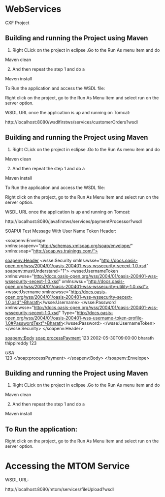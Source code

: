 # WebServices



CXF Project

Building and running the Project using Maven
---------------------------------------

1) Right CLick on the project in eclipse .Go to the Run As menu item and do 

  Maven clean 
  
2) And then repeat the step 1 and do a
  
  Maven install
 

To Run the application and access the WSDL file:

Right click on the project, go to the Run As Menu Item and select run on the server option.

WSDL URL once the application is up and running on Tomcat:

http://localhost:8080/wsdlfirstws/services/customerOrders?wsdl









Building and running the Project using Maven
---------------------------------------

1) Right CLick on the project in eclipse .Go to the Run As menu item and do

  Maven clean

2) And then repeat the step 1 and do a

  Maven install


To Run the application and access the WSDL file:

Right click on the project, go to the Run As Menu Item and select run on the server option.


WSDL URL once the application is up and running on Tomcat:

http://localhost:8080/javafirstws/services/paymentProcessor?wsdl


SOAPUI Test Message With User Name Token Header:

<soapenv:Envelope xmlns:soapenv="http://schemas.xmlsoap.org/soap/envelope/" xmlns:soap="http://soap.ws.trainings.com/">

 <soapenv:Header>
  <wsse:Security xmlns:wsse="http://docs.oasis-open.org/wss/2004/01/oasis-200401-wss-wssecurity-secext-1.0.xsd" soapenv:mustUnderstand="1">
  <wsse:UsernameToken xmlns:wsse="http://docs.oasis-open.org/wss/2004/01/oasis-200401-wss-wssecurity-secext-1.0.xsd" xmlns:wsu="http://docs.oasis-open.org/wss/2004/01/oasis-200401-wss-wssecurity-utility-1.0.xsd">
  <wsse:Username xmlns:wsse="http://docs.oasis-open.org/wss/2004/01/oasis-200401-wss-wssecurity-secext-1.0.xsd">Bharath</wsse:Username>
  <wsse:Password xmlns:wsse="http://docs.oasis-open.org/wss/2004/01/oasis-200401-wss-wssecurity-secext-1.0.xsd" Type="http://docs.oasis-open.org/wss/2004/01/oasis-200401-wss-username-token-profile-1.0#PasswordText">Bharath</wsse:Password>
  </wsse:UsernameToken>
  </wsse:Security>
   </soapenv:Header>

   <soapenv:Body>
      <soap:processPayment>
         <!--Optional:-->
         <PaymentProcessorRequest>
            <creditCardInfo>
               <cardNumber>123</cardNumber>
               <expirtyDate>2002-05-30T09:00:00</expirtyDate>
               <firstName>bharath</firstName>
               <lastName>thippireddy</lastName>
               <secCode>123</secCode>
               <Address>USA</Address>
            </creditCardInfo>
            <!--Optional:-->
            <amount>123</amount>
         </PaymentProcessorRequest>
      </soap:processPayment>
   </soapenv:Body>
</soapenv:Envelope>




Building and running the Project using Maven
---------------------------------------

1) Right CLick on the project in eclipse .Go to the Run As menu item and do 

  Maven clean 
  
2) And then repeat the step 1 and do a
  
  Maven install
  

To Run the application:
-------------------------

Right click on the project, go to the Run As Menu Item and select run on the server option.


Accessing the MTOM Service
=================================

WSDL URL:

http://localhost:8080/mtom/services/fileUpload?wsdl